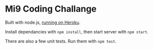 # Mi9 Coding Challange

Built with node.js, [running on Heroku](http://blooming-lake-3061.herokuapp.com).

Install dependancies with `npm install`, then start server with `npm start`.

There are also a few unit tests. Run them with `npm test`.